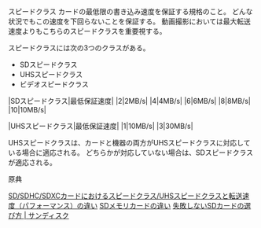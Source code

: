 
スピードクラス
カードの最低限の書き込み速度を保証する規格のこと。
どんな状況でもこの速度を下回らないことを保証する。
動画撮影においては最大転送速度よりもこちらのスピードクラスを重要視する。

スピードクラスには次の3つのクラスがある。

- SDスピードクラス
- UHSスピードクラス
- ビデオスピードクラス


|SDスピードクラス|最低保証速度|
|2|2MB/s|
|4|4MB/s|
|6|6MB/s|
|8|8MB/s|
|10|10MB/s|


|UHSスピードクラス|最低保証速度|
|1|10MB/s|
|3|30MB/s|


UHSスピードクラスは、カードと機器の両方がUHSスピードクラスに対応している場合に適応される。
どちらかが対応していない場合は、SDスピードクラスが適応される。


原典

[SD/SDHC/SDXCカードにおけるスピードクラス/UHSスピードクラスと転送速度（パフォーマンス）の違い](https://kb-jp.sandisk.com/app/answers/detail/a_id/5512/~/sd%2Fsdhc%2Fsdxc%E3%82%AB%E3%83%BC%E3%83%89%E3%81%AB%E3%81%8A%E3%81%91%E3%82%8B%E3%82%B9%E3%83%94%E3%83%BC%E3%83%89%E3%82%AF%E3%83%A9%E3%82%B9%2Fuhs%E3%82%B9%E3%83%94%E3%83%BC%E3%83%89%E3%82%AF%E3%83%A9%E3%82%B9%E3%81%A8%E8%BB%A2%E9%80%81%E9%80%9F%E5%BA%A6%EF%BC%88%E3%83%91%E3%83%95%E3%82%A9%E3%83%BC%E3%83%9E%E3%83%B3%E3%82%B9%EF%BC%89%E3%81%AE%E9%81%95%E3%81%84)
[SDメモリカードの違い](http://www.toshiba-personalstorage.net/howto/sd/sd_memory_cards.htm)
[失敗しないSDカードの選び方 &#x7c; サンディスク](http://www.sandisk-jp.com/cs/3330)
